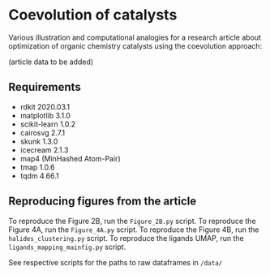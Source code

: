 # Coevolution of catalysts

Various illustration and computational analogies for a research article about
optimization of organic chemistry catalysts using the coevolution approach:

(article data to be added)

## Requirements

- rdkit 2020.03.1
- matplotlib 3.1.0
- scikit-learn 1.0.2
- cairosvg 2.7.1
- skunk 1.3.0
- icecream 2.1.3
- map4 (MinHashed Atom-Pair)
- tmap 1.0.6
- tqdm 4.66.1

## Reproducing figures from the article

To reproduce the Figure 2B, run the `Figure_2B.py` script.
To reproduce the Figure 4A, run the `Figure_4A.py` script.
To reproduce the Figure 4B, run the `halides_clustering.py` script.
To reproduce the ligands UMAP, run the `ligands_mapping_mainfig.py` script.

See respective scripts for the paths to raw dataframes in `/data/`